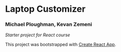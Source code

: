 # Laptop Customizer
### Michael Ploughman, Kevan Zemeni
_Starter project for React course_

This project was bootstrapped with [Create React App](https://github.com/facebook/create-react-app).
